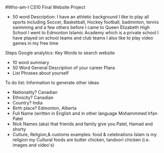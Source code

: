 #Who-am-I
CS10 Final Website Project



- 50 word Description: I have an athletic background I like to play all sports including Soccer, Basketball, Hockey football, badminton, tennis swimming and a few others before I came to Queen Elizabeth High School I went to
Edmonton Islamic Academy which is a private school I have played on school teams and club teams I also like to play video games in my free time

Steps Google analytics: Key Words to search website
- 10 word summary
- 50 Word General Description of your career Plans
- List Phrases about yourself

To do list: Information to generate other ideas  
- Nationality?
Canadian
- Ethnicity?
Canadian
- Country?
India
- Birth place?
Edmonton, Alberta
- Full Name (written in English and in other language
  Mohammmed Irfan Patel
- Nick Names  (aka) that friends and family give you
Patel, Hamad and shorty
- Culture, Religion,& customs examples: food & celebrations
Islam is my religion my Cultural foods are butter chicken, tandoori chicken
(i.e. images and video's)
